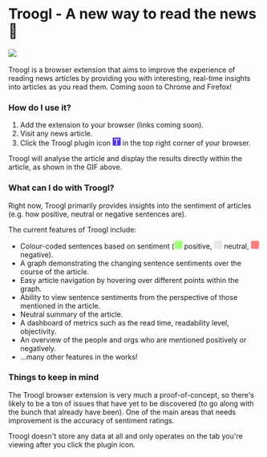 # Troogl - A new way to read the news :newspaper:

![](extension/images/plugin-demo.gif)

Troogl is a browser extension that aims to improve the experience of reading news articles by providing you with interesting, real-time insights into articles as you read them. Coming soon to Chrome and Firefox!

### How do I use it?

1. Add the extension to your browser (links coming soon).
2. Visit any news article.
3. Click the Troogl plugin icon ![](extension/images/icon16.png) in the top right corner of your browser.

Troogl will analyse the article and display the results directly within the article, as shown in the GIF above.

### What can I do with Troogl?

Right now, Troogl primarily provides insights into the sentiment of articles (e.g. how positive, neutral or negative sentences are).

The current features of Troogl include:

- Colour-coded sentences based on sentiment (![](extension/images/pos.png) positive, ![](extension/images/neu.png) neutral, ![](extension/images/neg.png) negative).
- A graph demonstrating the changing sentence sentiments over the course of the article.
- Easy article navigation by hovering over different points within the graph.
- Ability to view sentence sentiments from the perspective of those mentioned in the article.
- Neutral summary of the article.
- A dashboard of metrics such as the read time, readability level, objectivity.
- An overview of the people and orgs who are mentioned positively or negatively.
- ...many other features in the works!

### Things to keep in mind

The Troogl browser extension is very much a proof-of-concept, so there's likely to be a ton of issues that have yet to be discovered (to go along with the bunch that already have been). One of the main areas that needs improvement is the accuracy of sentiment ratings.

Troogl doesn't store any data at all and only operates on the tab you're viewing after you click the plugin icon.